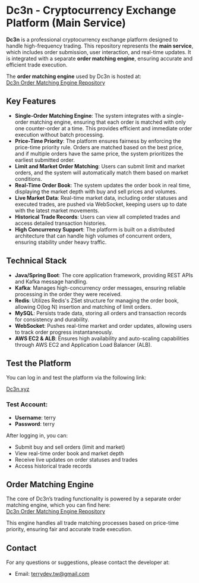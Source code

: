 # Dc3n - Cryptocurrency Exchange Platform (Main Service)

**Dc3n** is a professional cryptocurrency exchange platform designed to handle high-frequency trading. This repository represents the **main service**, which includes order submission, user interaction, and real-time updates. It is integrated with a separate **order matching engine**, ensuring accurate and efficient trade execution.

The **order matching engine** used by Dc3n is hosted at:  
[Dc3n Order Matching Engine Repository](https://github.com/TerryChengTW/dc3n-order-matching-engine)

## Key Features

- **Single-Order Matching Engine**: The system integrates with a single-order matching engine, ensuring that each order is matched with only one counter-order at a time. This provides efficient and immediate order execution without batch processing.
- **Price-Time Priority**: The platform ensures fairness by enforcing the price-time priority rule. Orders are matched based on the best price, and if multiple orders have the same price, the system prioritizes the earliest submitted order.
- **Limit and Market Order Matching**: Users can submit limit and market orders, and the system will automatically match them based on market conditions.
- **Real-Time Order Book**: The system updates the order book in real time, displaying the market depth with buy and sell prices and volumes.
- **Live Market Data**: Real-time market data, including order statuses and executed trades, are pushed via WebSocket, keeping users up to date with the latest market movements.
- **Historical Trade Records**: Users can view all completed trades and access detailed transaction histories.
- **High Concurrency Support**: The platform is built on a distributed architecture that can handle high volumes of concurrent orders, ensuring stability under heavy traffic.

## Technical Stack

- **Java/Spring Boot**: The core application framework, providing REST APIs and Kafka message handling.
- **Kafka**: Manages high-concurrency order messages, ensuring reliable processing in the order they were received.
- **Redis**: Utilizes Redis's ZSet structure for managing the order book, allowing O(log N) insertion and matching of limit orders.
- **MySQL**: Persists trade data, storing all orders and transaction records for consistency and durability.
- **WebSocket**: Pushes real-time market and order updates, allowing users to track order progress instantaneously.
- **AWS EC2 & ALB**: Ensures high availability and auto-scaling capabilities through AWS EC2 and Application Load Balancer (ALB).

## Test the Platform

You can log in and test the platform via the following link:

[Dc3n.xyz](https://dc3n.xyz)

### Test Account:

- **Username**: terry
- **Password**: terry

After logging in, you can:

- Submit buy and sell orders (limit and market)
- View real-time order book and market depth
- Receive live updates on order statuses and trades
- Access historical trade records

## Order Matching Engine

The core of Dc3n’s trading functionality is powered by a separate order matching engine, which you can find here:  
[Dc3n Order Matching Engine Repository](https://github.com/TerryChengTW/Dc3n-order-matching-engine)

This engine handles all trade matching processes based on price-time priority, ensuring fair and accurate trade execution.

## Contact

For any questions or suggestions, please contact the developer at:

- Email: terrydev.tw@gmail.com